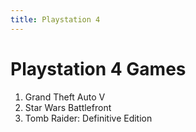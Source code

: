 ```yaml
---
title: Playstation 4
---
```


Playstation 4 Games
=============

<ol>
<li>Grand Theft Auto V</li>
<li>Star Wars Battlefront</li>
<li>Tomb Raider: Definitive Edition</li>
</ol>
